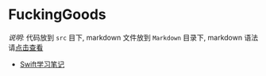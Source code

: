 FuckingGoods
============

*说明:* 代码放到 `src` 目下, markdown 文件放到 `Markdown`
目录下, markdown 语法请[点击查看](https://github.com/atcuan/mark/blob/master/usage/MarkdownSyntax.md)

- [Swift学习笔记](./Markdown/Swift.md)
